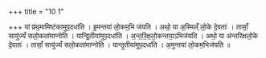 +++
title = "10 1"

+++
यां प्र॑थ॒मामिष्ट॑कामुप॒दधा॑ति । इ॒मन्तया॑ लो॒कम॒भि ज॑यति । अथो॒ या अ॒स्मिल्ँ लो॒के दे॒वताः॑ । तासाँ॒ सायु॑ज्यँ  सलो॒कता॑माप्नोति । यान्द्वि॒तीया॑मुप॒दधा॑ति । अ॒न्त॒रि॒क्ष॒लो॒कन्तया॒ऽभिज॑यति । अथो॒ या अ॑न्तरिक्षलो॒के  दे॒वताः॑ । तासाँ॒ सायु॑ज्यँ सलो॒कता॑माप्नोति । यान्तृ॒तीया॑मुप॒दधा॑ति । अ॒मुन्तया॑ लो॒कम॒भिज॑यति ॥

